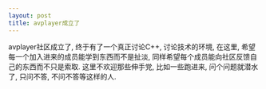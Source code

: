 ```yaml
---
layout: post
title: avplayer成立了
---
```


avplayer社区成立了, 终于有了一个真正讨论C++, 讨论技术的环境, 在这里, 希望每一个加入进来的成员能学到东西而不是扯淡, 同样希望每个成员能向社区反馈自己的东西而不只是索取.
这里不欢迎那些伸手党, 比如一些跑进来, 问个问题就潜水了, 只问不答, 不问不答等这样的人.

